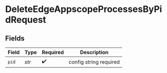 # DeleteEdgeAppscopeProcessesByPidRequest


## Fields

| Field                  | Type                   | Required               | Description            |
| ---------------------- | ---------------------- | ---------------------- | ---------------------- |
| `pid`                  | *str*                  | :heavy_check_mark:     | config string required |